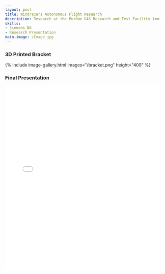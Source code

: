 ```yaml
---
layout: post
title: Windracers Autonomous Flight Research
description: Research at the Purdue UAS Research and Test Facility (motion capture facility) to create a scaled-down model of the Purdue Airport and the WindRacers (UK-based autonomous flight company) airplane
skills: 
- Siemens NX
- Research Presentation 
main-image: /Image.jpg
---
```


### 3D Printed Bracket
{% include image-gallery.html images="/bracket.png" height="400" %} 

### Final Presentation 
<embed src="_projects/windracers/Windracers Final Presentation.pdf" type="application/pdf" width="100%" height="600px">
